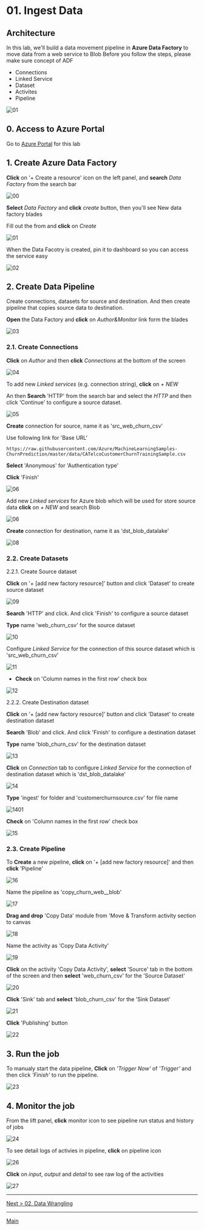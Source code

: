 # 01. Ingest Data

## Architecture

In this lab, we'll build a data movement pipeline in __Azure Data Factory__ to move data from a web service to Blob
Before you follow the steps, please make sure concept of ADF

* Connections
* Linked Service
* Dataset
* Activites
* Pipeline

![01](./images/arch01.png)

## 0. Access to Azure Portal

Go to [Azure Portal](https://azure.portal.com) for this lab

## 1. Create Azure Data Factory

__Click__ on '+ Create a resource' icon on the left panel, and __search__ _Data Factory_ from the search bar

![00](./images/01.00.png)

__Select__ _Data Factory_ and __click__ _create_ button, then you'll see New data factory blades

Fill out the from and __click__ on _Create_

![01](./images/01.01.png)

When the Data Facotry is created, pin it to dashboard so you can access the service easy

![02](./images/01.02.png)

## 2. Create Data Pipeline

Create connections, datasets for source and destination. And then create pipeline that copies source data to destination.

__Open__ the Data Factory and __click__ on _Author&Monitor_ link form the blades

![03](./images/01.03.png)

### 2.1. Create Connections

__Click__ on _Author_  and then __click__ _Connections_ at the bottom of the screen

![04](./images/01.04.png)

To add new _Linked services_ (e.g. connection string), __click__ on _+ NEW_

An then __Search__ 'HTTP' from the search bar and select the _HTTP_ and then click 'Continue' to configure a source dataset.

![05](./images/01.05.png)

__Create__ connection for source, name it as 'src_web_churn_csv'

Use following link for 'Base URL'

```
https://raw.githubusercontent.com/Azure/MachineLearningSamples-ChurnPrediction/master/data/CATelcoCustomerChurnTrainingSample.csv
```

__Select__ 'Anonymous' for 'Authentication type'

__Click__ 'Finish'

![06](./images/01.06.png)

Add new _Linked services_ for Azure blob which will be used for store source data
__click__ on _+ NEW_ and search Blob

![06](./images/01.06.png)

__Create__ connection for destination, name it as 'dst_blob_datalake'

![08](./images/01.08.png)

### 2.2. Create Datasets

2.2.1. Create Source dataset 

__Click__ on '+ [add new factory resource]' button and click 'Dataset' to create source dataset

![09](./images/01.09.png)

__Search__ 'HTTP' and click. And click 'Finish' to configure a source dataset

__Type__ name 'web_churn_csv' for the source dataset

![10](./images/01.10.png)

Configure _Linked Service_ for the connection of this source dataset which is 'src_web_churn_csv'

![11](./images/01.11.png)

* __Check__ on 'Column names in the first row' check box

![12](./images/01.12.png)

2.2.2. Create Destination dataset

__Click__ on '+ [add new factory resource]' button and click 'Dataset' to create destination dataset

__Search__ 'Blob' and click. And click 'Finish' to configure a destination dataset

__Type__ name 'blob_churn_csv' for the destination dataset

![13](./images/01.13.png)

__Click__ on _Connection_ tab to configure _Linked Service_ for the connection of destination dataset which is 'dst_blob_datalake'

![14](./images/01.14.png)

__Type__ 'ingest' for folder and 'customerchurnsource.csv' for file name

![1401](./images/01.14.01.png)

__Check__ on 'Column names in the first row' check box

![15](./images/01.15.png)

### 2.3. Create Pipeline

To __Create__ a new pipeline, __click__ on '+ [add new factory resource]' and then __click__ 'Pipeline'

![16](./images/01.16.png)

Name the pipeline as 'copy_churn_web__blob'

![17](./images/01.17.png)

__Drag and drop__ 'Copy Data' module from 'Move & Transform activity section to canvas

![18](./images/01.18.png)

Name the activity as 'Copy Data Activity'

![19](./images/01.19.png)

__Click__ on the activity 'Copy Data Activity', __select__ 'Source' tab in the bottom of the screen and then __select__ 'web_churn_csv' for the 'Source Dataset'

![20](./images/01.20.png)

__Click__ 'Sink' tab and __select__ 'blob_churn_csv' for the 'Sink Dataset'

![21](./images/01.21.png)

__Click__ 'Publishing' button

![22](./images/01.22.png)

## 3. Run the job

To manualy start the data pipeline, __Click__ on _'Trigger Now'_ of _'Trigger'_ and then click _'Finish'_ to run the pipeline.

![23](./images/01.23.png)

## 4. Monitor the job

From the lift panel, __click__ monitor icon to see pipeline run status and history of jobs

![24](./images/01.24.png)

To see detail logs of activies in pipeline, __click__ on pipeline icon

![26](./images/01.26.png)

__Click__ on _input_, _output_ and _detail_ to see raw log of the activities 

![27](./images/01.27.png)

---
[Next > 02. Data Wrangling](https://github.com/xlegend1024/az-cloudscale-adv-analytics/blob/master/02DataWrangling.md)

---
[Main](https://github.com/xlegend1024/az-cloudscale-adv-analytics/blob/master/README.md)
